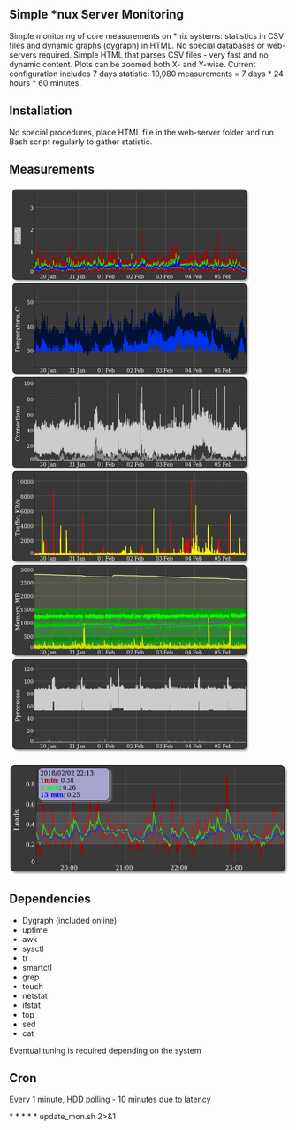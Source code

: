 ## Simple *nux Server Monitoring
Simple monitoring of core measurements on *nix systems: statistics in CSV files and dynamic graphs (dygraph) in HTML. 
No special databases or web-servers required. Simple HTML that parses CSV files - very fast and no dynamic content. Plots can be zoomed both X- and Y-wise.
Current configuration includes 7 days statistic: 10,080 measurements = 7 days * 24 hours * 60 minutes.

## Installation
No special procedures, place HTML file in the web-server folder and run Bash script regularly to gather statistic.

## Measurements

![Screenshot](screenshot1.png)

![Screenshot](screenshot2.png)

## Dependencies
- Dygraph (included online)
- uptime
- awk
- sysctl
- tr
- smartctl
- grep
- touch
- netstat
- ifstat
- top
- sed
- cat

Eventual tuning is required depending on the system

## Cron
Every 1 minute, HDD polling - 10 minutes due to latency

\* \* \* \* \* update_mon.sh   2>&1
